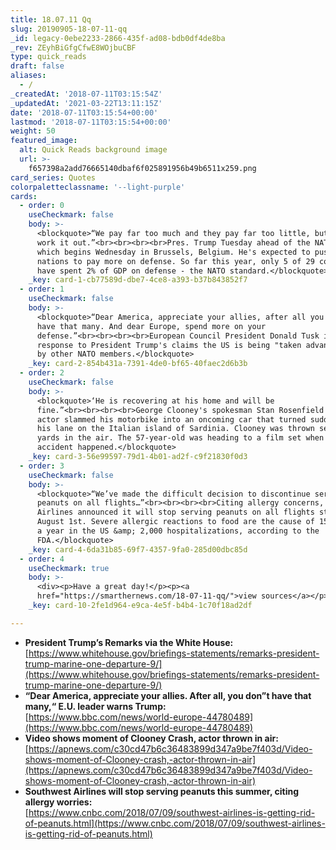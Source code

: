 ```yaml
---
title: 18.07.11 Qq
slug: 20190905-18-07-11-qq
_id: legacy-0ebe2233-2866-435f-ad08-bdb0df4de8ba
_rev: ZEyhBiGfgCfwE8WOjbuCBF
type: quick_reads
draft: false
aliases:
  - /
_createdAt: '2018-07-11T03:15:54Z'
_updatedAt: '2021-03-22T13:11:15Z'
date: '2018-07-11T03:15:54+00:00'
lastmod: '2018-07-11T03:15:54+00:00'
weight: 50
featured_image:
  alt: Quick Reads background image
  url: >-
    f657398a2add76665140dbaf6f025891956b49b6511x259.png
card_series: Quotes
colorpaletteclassname: '--light-purple'
cards:
  - order: 0
    useCheckmark: false
    body: >-
      <blockquote>“We pay far too much and they pay far too little, but we’ll
      work it out.”<br><br><br><br>Pres. Trump Tuesday ahead of the NATO summit
      which begins Wednesday in Brussels, Belgium. He's expected to push member
      nations to pay more on defense. So far this year, only 5 of 29 countries
      have spent 2% of GDP on defense - the NATO standard.</blockquote>
    _key: card-1-cb77589d-dbe7-4ce8-a393-b37b843852f7
  - order: 1
    useCheckmark: false
    body: >-
      <blockquote>“Dear America, appreciate your allies, after all you don’t
      have that many. And dear Europe, spend more on your
      defense.”<br><br><br><br>European Council President Donald Tusk in
      response to President Trump's claims the US is being "taken advantage of"
      by other NATO members.</blockquote>
    _key: card-2-854b431a-7391-4de0-bf65-40faec2d6b3b
  - order: 2
    useCheckmark: false
    body: >-
      <blockquote>‘He is recovering at his home and will be
      fine.”<br><br><br><br>George Clooney's spokesman Stan Rosenfield after the
      actor slammed his motorbike into an oncoming car that turned suddenly into
      his lane on the Italian island of Sardinia. Clooney was thrown several
      yards in the air. The 57-year-old was heading to a film set when the
      accident happened.</blockquote>
    _key: card-3-56e99597-79d1-4b01-ad2f-c9f21830f0d3
  - order: 3
    useCheckmark: false
    body: >-
      <blockquote>“We’ve made the difficult decision to discontinue serving
      peanuts on all flights…”<br><br><br><br>Citing allergy concerns, Southwest
      Airlines announced it will stop serving peanuts on all flights starting
      August 1st. Severe allergic reactions to food are the cause of 150 deaths
      a year in the US &amp; 2,000 hospitalizations, according to the
      FDA.</blockquote>
    _key: card-4-6da31b85-69f7-4357-9fa0-285d00dbc85d
  - order: 4
    useCheckmark: true
    body: >-
      <div><p>Have a great day!</p><p><a
      href="https://smarthernews.com/18-07-11-qq/">view sources</a></p></div>
    _key: card-10-2fe1d964-e9ca-4e5f-b4b4-1c70f18ad2df

---
```

* **President Trump’s Remarks via the White House:**  
[https://www.whitehouse.gov/briefings-statements/remarks-president-trump-marine-one-departure-9/](https://www.whitehouse.gov/briefings-statements/remarks-president-trump-marine-one-departure-9/)
* **“Dear America, appreciate your allies. After all, you don”t have that many,“ E.U. leader warns Trump:**  
[https://www.bbc.com/news/world-europe-44780489](https://www.bbc.com/news/world-europe-44780489)
* **Video shows moment of Clooney Crash, actor thrown in air:**  
[https://apnews.com/c30cd47b6c36483899d347a9be7f403d/Video-shows-moment-of-Clooney-crash,-actor-thrown-in-air](https://apnews.com/c30cd47b6c36483899d347a9be7f403d/Video-shows-moment-of-Clooney-crash,-actor-thrown-in-air)
* **Southwest Airlines will stop serving peanuts this summer, citing allergy worries:**  
[https://www.cnbc.com/2018/07/09/southwest-airlines-is-getting-rid-of-peanuts.html](https://www.cnbc.com/2018/07/09/southwest-airlines-is-getting-rid-of-peanuts.html)